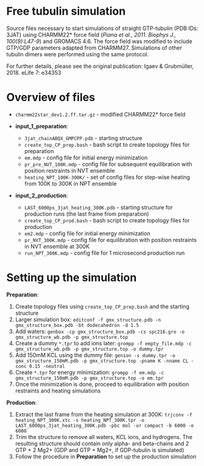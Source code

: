 # Free tubulin simulation

Source files necessary to start simulations of straight GTP-tubulin (PDB IDs: 3JAT) using CHARMM22* force field (*Piana et al., 2011. Biophys J., 100(9):L47-9*) and GROMACS 4.6. The force field was modified to include GTP/GDP parameters adapted from CHARMM27. Simulations of other tubulin dimers were performed using the same protocol.

For further details, please see the original publication: Igaev & Grubmüller, 2018. eLife 7: e34353

# Overview of files

* `charmm22star_dev1.2.ff.tar.gz` - modified CHARMM22* force field

* **input_1_preparation**:
  * `3jat_chainABQX_GMPCPP.pdb` - starting structure
  * `create_top_CP_prep.bash` - bash script to create topology files for preparation
  * `em.mdp` - config file for initial energy minimization
  * `pr_pre_NVT_100K.mdp` - config file for subsequent equilibration with position restraints in NVT ensemble
  * `heating_NPT_100K-300K/` - set of config files for step-wise heating from 100K to 300K in NPT ensemble

* **input_2_production**:
  * `LAST_6000ps_3jat_heating_300K.pdb` - starting structure for production runs (the last frame from preparation)
  * `create_top_CP_prod.bash` - bash script to create topology files for production
  * `em2.mdp` - config file for initial energy minimization
  * `pr_NVT_300K.mdp` - config file for equilibration with position restraints in NVT ensemble at 300K
  * `run_NPT_300K.mdp` - config file for 1 microsecond production run

# Setting up the simulation

**Preparation**:
 1. Create topology files using `create_top_CP_prep.bash` and the starting structure
 2. Larger simulation box: `editconf -f gmx_structure.pdb -n gmx_structure_box.pdb -bt dodecahedron -d 1.5`
 3. Add waters: `genbox -cp gmx_structure_box.pdb -cs spc216.gro -o gmx_structure_wb.pdb -p gmx_structure.top`
 4. Create a dummy `*.tpr` to add ions later: `grompp -f empty_file.mdp -c gmx_structure_wb.pdb -p gmx_structure.top -o dummy.tpr`
 5. Add 150mM KCL using the dummy file: `genion -s dummy.tpr -o gmx_structure_150mM.pdb -p gmx_structure.top -pname K -nname CL -conc 0.15 -neutral`
 6. Create `*.tpr` for energy minimization: `grompp -f em.mdp -c gmx_structure_150mM.pdb -p gmx_structure.top -o em.tpr`
 7. Once the minimization is done, proceed to equilibration with position restraints and heating simulations
 
 **Production**:
  1. Extract the last frame from the heating simulation at 300K: `trjconv -f heating_NPT_300K.xtc -s heating_NPT_300K.tpr -o LAST_6000ps_3jat_heating_300K.pdb -pbc mol -ur compact -b 6000 -e 6000`
  2. Trim the structure to remove all waters, KCL ions, and hydrogens. The resulting structure should contain only alpha- and beta-chains and 2 GTP + 2 Mg2+ (GDP and GTP + Mg2+, if GDP-tubulin is simulated)
  3. Follow the procedure in **Preparation** to set up the production simulation
